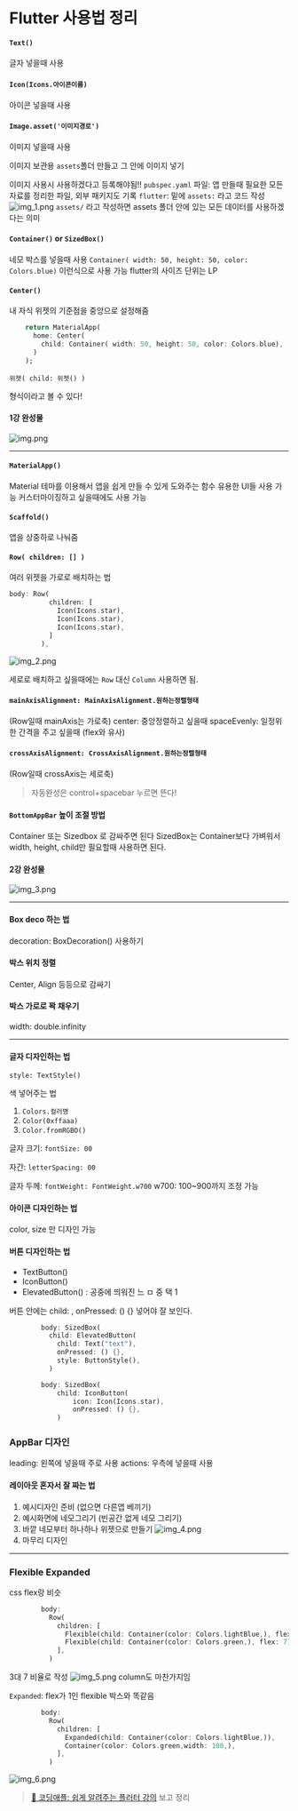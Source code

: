 # Flutter 사용법 정리

#### `Text()`
글자 넣을때 사용

#### `Icon(Icons.아이콘이름)`
아이콘 넣을때 사용

#### `Image.asset('이미지경로')`
이미지 넣을때 사용

이미지 보관용 `assets`폴더 만들고 그 안에 이미지 넣기

이미지 사용시 사용하겠다고 등록해야됨!!
`pubspec.yaml` 파일: 앱 만들때 필요한 모든 자료를 정리한 파일, 외부 패키지도 기록
`flutter`: 밑에 `assets:` 라고 코드 작성
![img_1.png](img_1.png)
`assets/` 라고 작성하면 assets 폴더 안에 있는 모든 데이터를 사용하겠다는 의미


#### `Container()` or `SizedBox()`
네모 박스를 넣을때 사용
`Container( width: 50, height: 50, color: Colors.blue)` 이런식으로 사용 가능
flutter의 사이즈 단위는 LP

#### `Center()`
내 자식 위젯의 기준점을 중앙으로 설정해줌
```dart
    return MaterialApp(
      home: Center(
        child: Container( width: 50, height: 50, color: Colors.blue),
      )
    );
```

```text
위젯( child: 위젯() )
```
 형식이라고 볼 수 있다!

#### 1강 완성물
![img.png](img.png)

---
 
#### `MaterialApp()`
Material 테마를 이용해서 앱을 쉽게 만들 수 있게 도와주는 함수
유용한 UI들 사용 가능
커스터마이징하고 싶을때에도 사용 가능

#### `Scaffold()`
앱을 상중하로 나눠줌

#### `Row( children: [] )`
여러 위젯을 가로로 배치하는 법
```dart
body: Row(
          children: [
            Icon(Icons.star),
            Icon(Icons.star),
            Icon(Icons.star),
          ]
        ),
```
![img_2.png](img_2.png)

세로로 배치하고 싶을때에는 `Row` 대신 `Column` 사용하면 됨.

#### `mainAxisAlignment: MainAxisAlignment.원하는정렬형태`
(Row일때 mainAxis는 가로축)
center: 중앙정렬하고 싶을때
spaceEvenly: 일정위한 간격을 주고 싶을때 (flex와 유사)

#### `crossAxisAlignment: CrossAxisAlignment.원하는정렬형태`
(Row일때 crossAxis는 세로축)

> 자동완성은 control+spacebar 누르면 뜬다!

#### `BottomAppBar` 높이 조절 방법
Container 또는 Sizedbox 로 감싸주면 된다
SizedBox는 Container보다 가벼워서 width, height, child만 필요할때 사용하면 된다.


#### 2강 완성물
![img_3.png](img_3.png)

---

#### Box deco 하는 법
decoration: BoxDecoration() 사용하기

#### 박스 위치 정렬
Center, Align 등등으로 감싸기

#### 박스 가로로 꽉 채우기
width: double.infinity


---

#### 글자 디자인하는 법
`style: TextStyle()`

색 넣어주는 법
1. `Colors.컬러명`
2. `Color(0xffaaa)`
3. `Color.fromRGBO()`

글자 크기: `fontSize: 00`

자간: `letterSpacing: 00`

글자 두께: `fontWeight: FontWeight.w700`
w700: 100~900까지 조정 가능

#### 아이콘 디자인하는 법
color, size 만 디자인 가능


#### 버튼 디자인하는 법
- TextButton()
- IconButton()
- ElevatedButton() : 공중에 띄워진 느 ㅁ
중 택 1

버튼 안에는 child: , onPressed: () {} 넣어야 잘 보인다.
```dart
        body: SizedBox(
          child: ElevatedButton(
            child: Text("text"),
            onPressed: () {},
            style: ButtonStyle(),
          )

        body: SizedBox(
            child: IconButton(
                icon: Icon(Icons.star),
                onPressed: () {},
            )

```

### AppBar 디자인
leading: 왼쪽에 넣을때 주로 사용
actions: 우측에 넣을때 사용

#### 레이아웃 혼자서 잘 짜는 법
1. 예시디자인 준비 (없으면 다른앱 베끼기)
2. 예시화면에 네모그리기 (빈공간 없게 네모 그리기)
3. 바깥 네모부터 하나하나 위젯으로 만들기
![img_4.png](img_4.png)
4. 마무리 디자인

---
### Flexible Expanded
css flex랑 비슷
```dart
        body:
          Row(
            children: [
              Flexible(child: Container(color: Colors.lightBlue,), flex: 3),
              Flexible(child: Container(color: Colors.green,), flex: 7),
            ],
          )
```
3대 7 비율로 작성
![img_5.png](img_5.png)
column도 마찬가지임

`Expanded`: flex가 1인 flexible 박스와 똑같음
```dart
        body:
          Row(
            children: [
              Expanded(child: Container(color: Colors.lightBlue,)),
              Container(color: Colors.green,width: 100,),
            ],
          )
```
![img_6.png](img_6.png)




> [🔗 코딩애플: 쉽게 알려주는 플러터 강의](https://youtube.com/playlist?list=PLfLgtT94nNq1izG4R2WDN517iPX4WXH3C) 보고 정리